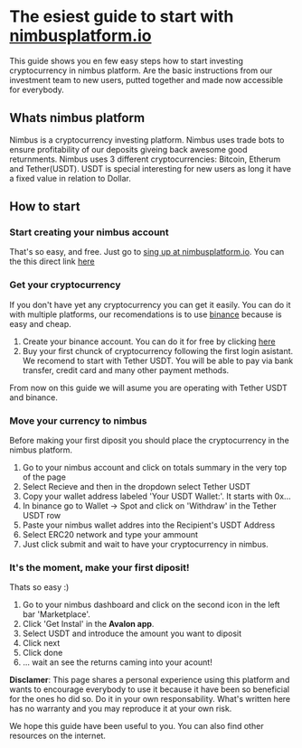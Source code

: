 # The esiest guide to start with  [nimbusplatform.io](https://app.nimbusplatform.io/sign-up)
This guide shows you en few easy steps how to start investing cryptocurrency in nimbus platform. Are the basic instructions from our investment team to new users, putted together and made now accessible for everybody.

## Whats nimbus platform

Nimbus is a cryptocurrency investing platform. Nimbus uses trade bots to ensure profitability of our deposits giveing back awesome good returnments. Nimbus uses 3 different cryptocurrencies: Bitcoin, Etherum and Tether(USDT). USDT is special interesting for new users as long it have a fixed value in relation to Dollar.

## How to start

### Start creating your nimbus account

That's so easy, and free. Just go to [sing up at nimbusplatform.io](https://app.nimbusplatform.io/sign-up). You can the this direct link [here](https://app.nimbusplatform.io/sign-up)

### Get your cryptocurrency

If you don't have yet any cryptocurrency you can get it easily. You can do it with multiple platforms, our recomendations is to use [binance](https://binance.com) because is easy and cheap.

1. Create your binance account. You can do it for free by clicking [here](https://accounts.binance.com/register)
2. Buy your first chunck of cryptocurrency following the first login asistant. We recomend to start with Tether USDT. You will be able to pay via bank transfer, credit card and many other payment methods.

From now on this guide we will asume you are operating with Tether USDT and binance.

### Move your currency to nimbus 

Before making your first diposit you should place the cryptocurrency in the nimbus platform.

1. Go to your nimbus account and click on totals summary in the very top of the page
2. Select Recieve and then in the dropdown select Tether USDT
3. Copy your wallet address labeled 'Your USDT Wallet:'. It starts with 0x...
4. In binance go to Wallet -> Spot and click on 'Withdraw' in the Tether USDT row
5. Paste your nimbus wallet addres into the Recipient's USDT Address
6. Select ERC20 network and type your ammount
7. Just click submit and wait to have your cryptocurrency in nimbus.

### It's the moment, make your first diposit!

Thats so easy :)
1. Go to your nimbus dashboard and click on the second icon in the left bar 'Marketplace'.
2. Click 'Get Instal' in the **Avalon app**.
3. Select USDT and introduce the amount you want to diposit
4. Click next
5. Click done
6. ... wait an see the returns caming into your acount!


**Disclamer**: This page shares a personal experience using this platform and wants to encourage everybody to use it because it have been so beneficial for the ones ho did so. Do it in your own responsability. What's written here has no warranty and you may reproduce it at your own risk.

We hope this guide have been useful to you. You can also find other resources on the internet.


